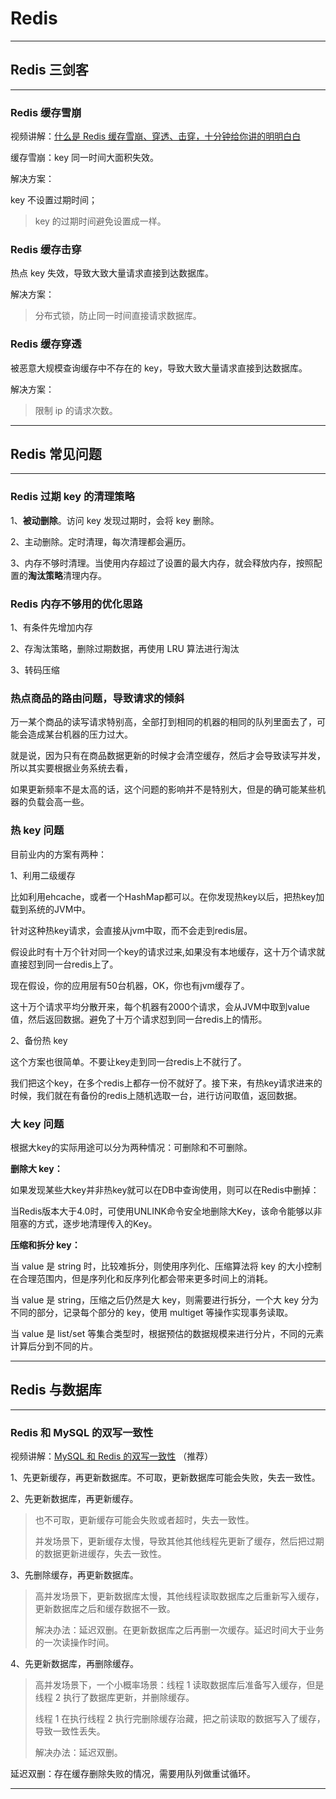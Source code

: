 # Redis

---

## Redis 三剑客

---

### Redis 缓存雪崩

视频讲解：[什么是 Redis 缓存雪崩、穿透、击穿，十分钟给你讲的明明白白](https://www.bilibili.com/video/BV1f5411b7ux)

缓存雪崩：key 同一时间大面积失效。

解决方案：

key 不设置过期时间；

> key 的过期时间避免设置成一样。

### Redis 缓存击穿

热点 key 失效，导致大致大量请求直接到达数据库。

解决方案：

> 分布式锁，防止同一时间直接请求数据库。

### Redis 缓存穿透

被恶意大规模查询缓存中不存在的 key，导致大致大量请求直接到达数据库。

解决方案：

> 限制 ip 的请求次数。





---

## Redis 常见问题

---

### Redis 过期 key 的清理策略

1、**被动删除**。访问 key 发现过期时，会将 key 删除。

2、主动删除。定时清理，每次清理都会遍历。

3、内存不够时清理。当使用内存超过了设置的最大内存，就会释放内存，按照配置的**淘汰策略**清理内存。

### Redis 内存不够用的优化思路

1、有条件先增加内存

2、存淘汰策略，删除过期数据，再使用 LRU 算法进行淘汰

3、转码压缩

### 热点商品的路由问题，导致请求的倾斜

万一某个商品的读写请求特别高，全部打到相同的机器的相同的队列里面去了，可能会造成某台机器的压力过大。

就是说，因为只有在商品数据更新的时候才会清空缓存，然后才会导致读写并发，所以其实要根据业务系统去看，

如果更新频率不是太高的话，这个问题的影响并不是特别大，但是的确可能某些机器的负载会高一些。

### 热 key 问题

目前业内的方案有两种：

1、利用二级缓存

比如利用ehcache，或者一个HashMap都可以。在你发现热key以后，把热key加载到系统的JVM中。

针对这种热key请求，会直接从jvm中取，而不会走到redis层。

假设此时有十万个针对同一个key的请求过来,如果没有本地缓存，这十万个请求就直接怼到同一台redis上了。

现在假设，你的应用层有50台机器，OK，你也有jvm缓存了。

这十万个请求平均分散开来，每个机器有2000个请求，会从JVM中取到value值，然后返回数据。避免了十万个请求怼到同一台redis上的情形。

2、备份热 key

这个方案也很简单。不要让key走到同一台redis上不就行了。

我们把这个key，在多个redis上都存一份不就好了。接下来，有热key请求进来的时候，我们就在有备份的redis上随机选取一台，进行访问取值，返回数据。

### 大 key 问题

根据大key的实际用途可以分为两种情况：可删除和不可删除。

**删除大 key：**

如果发现某些大key并非热key就可以在DB中查询使用，则可以在Redis中删掉：

当Redis版本大于4.0时，可使用UNLINK命令安全地删除大Key，该命令能够以非阻塞的方式，逐步地清理传入的Key。

**压缩和拆分 key：**

当 value 是 string 时，比较难拆分，则使用序列化、压缩算法将 key 的大小控制在合理范围内，但是序列化和反序列化都会带来更多时间上的消耗。

当 value 是 string，压缩之后仍然是大 key，则需要进行拆分，一个大 key 分为不同的部分，记录每个部分的 key，使用 multiget 等操作实现事务读取。

当 value 是 list/set 等集合类型时，根据预估的数据规模来进行分片，不同的元素计算后分到不同的片。






---

## Redis 与数据库

---

### Redis 和 MySQL 的双写一致性

视频讲解：[MySQL 和 Redis 的双写一致性](https://www.bilibili.com/video/BV1CD4y1X75a) （推荐）

1、先更新缓存，再更新数据库。不可取，更新数据库可能会失败，失去一致性。

2、先更新数据库，再更新缓存。

> 也不可取，更新缓存可能会失败或者超时，失去一致性。
>
> 并发场景下，更新缓存太慢，导致其他其他线程先更新了缓存，然后把过期的数据更新进缓存，失去一致性。

3、先删除缓存，再更新数据库。

> 高并发场景下，更新数据库太慢，其他线程读取数据库之后重新写入缓存，更新数据库之后和缓存数据不一致。
>
> 解决办法：延迟双删。在更新数据库之后再删一次缓存。延迟时间大于业务的一次读操作时间。

4、先更新数据库，再删除缓存。

> 高并发场景下，一个小概率场景：线程 1 读取数据库后准备写入缓存，但是线程 2 执行了数据库更新，并删除缓存。
>
> 线程 1 在执行线程 2 执行完删除缓存治藏，把之前读取的数据写入了缓存，导致一致性丢失。
>
> 解决办法：延迟双删。

延迟双删：存在缓存删除失败的情况，需要用队列做重试循环。









---

